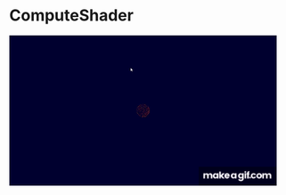 # ComputeShader
![explosion particle](https://github.com/Trenh/ComputeShader/blob/main/assets/ParticleExplosionGif.gif)
